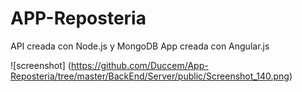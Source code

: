 # APP-Reposteria 
API creada con Node.js y MongoDB
App creada con Angular.js


![screenshot] (https://github.com/Duccem/App-Reposteria/tree/master/BackEnd/Server/public/Screenshot_140.png)
